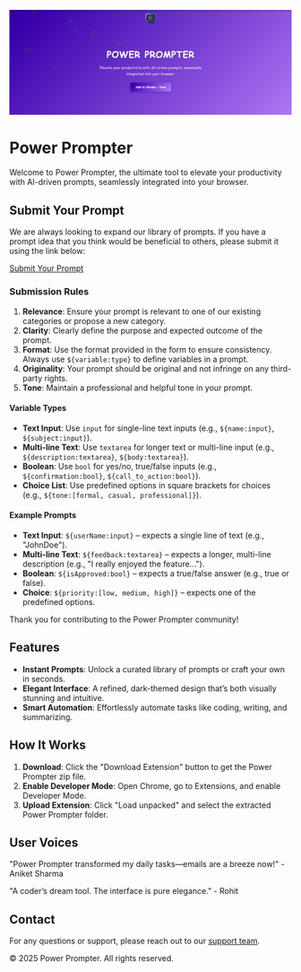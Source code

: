 ![Power Prompter Banner](./banner.png)

# Power Prompter

Welcome to Power Prompter, the ultimate tool to elevate your productivity with AI-driven prompts, seamlessly integrated into your browser.

## Submit Your Prompt

We are always looking to expand our library of prompts. If you have a prompt idea that you think would be beneficial to others, please submit it using the link below:

[Submit Your Prompt](https://forms.gle/wRVtzp17BtshCXTBA)

### Submission Rules

1. **Relevance**: Ensure your prompt is relevant to one of our existing categories or propose a new category.
2. **Clarity**: Clearly define the purpose and expected outcome of the prompt.
3. **Format**: Use the format provided in the form to ensure consistency. Always use `${variable:type}` to define variables in a prompt.
4. **Originality**: Your prompt should be original and not infringe on any third-party rights.
5. **Tone**: Maintain a professional and helpful tone in your prompt.

#### Variable Types

- **Text Input**: Use `input` for single-line text inputs (e.g., `${name:input}`, `${subject:input}`).
- **Multi-line Text**: Use `textarea` for longer text or multi-line input (e.g., `${description:textarea}`, `${body:textarea}`).
- **Boolean**: Use `bool` for yes/no, true/false inputs (e.g., `${confirmation:bool}`, `${call_to_action:bool}`).
- **Choice List**: Use predefined options in square brackets for choices (e.g., `${tone:[formal, casual, professional]}`).

#### Example Prompts

- **Text Input**: `${userName:input}` – expects a single line of text (e.g., "JohnDoe").
- **Multi-line Text**: `${feedback:textarea}` – expects a longer, multi-line description (e.g., "I really enjoyed the feature...").
- **Boolean**: `${isApproved:bool}` – expects a true/false answer (e.g., true or false).
- **Choice**: `${priority:[low, medium, high]}` – expects one of the predefined options.

Thank you for contributing to the Power Prompter community!

## Features

- **Instant Prompts**: Unlock a curated library of prompts or craft your own in seconds.
- **Elegant Interface**: A refined, dark-themed design that’s both visually stunning and intuitive.
- **Smart Automation**: Effortlessly automate tasks like coding, writing, and summarizing.

## How It Works

1. **Download**: Click the "Download Extension" button to get the Power Prompter zip file.
2. **Enable Developer Mode**: Open Chrome, go to Extensions, and enable Developer Mode.
3. **Upload Extension**: Click "Load unpacked" and select the extracted Power Prompter folder.

## User Voices

"Power Prompter transformed my daily tasks—emails are a breeze now!" - Aniket Sharma

"A coder’s dream tool. The interface is pure elegance." - Rohit

## Contact

For any questions or support, please reach out to our [support team](mailto:support@powerprompter.com).

© 2025 Power Prompter. All rights reserved.
